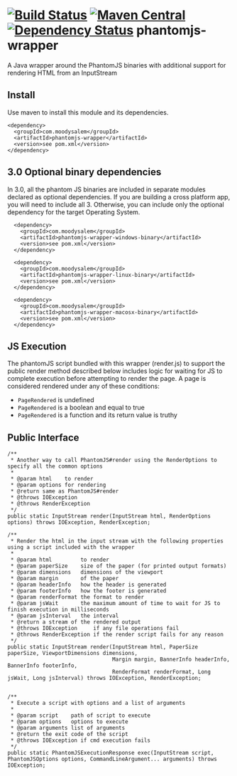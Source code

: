 # [![Build Status](https://travis-ci.org/moodysalem/java-phantomjs-wrapper.svg?branch=master)](https://travis-ci.org/moodysalem/java-phantomjs-wrapper) [![Maven Central](https://img.shields.io/maven-central/v/com.moodysalem/phantomjs-wrapper.svg)](http://search.maven.org/#search%7Cga%7C1%7Ca%3A%22phantomjs-wrapper%22%20g%3A%22com.moodysalem%22) [![Dependency Status](https://www.versioneye.com/java/com.moodysalem:phantomjs-wrapper/3.1.1/badge?style=flat-square)](https://www.versioneye.com/java/com.moodysalem:phantomjs-wrapper/3.1.1) phantomjs-wrapper
A Java wrapper around the PhantomJS binaries with additional support for rendering HTML from an InputStream

## Install

Use maven to install this module and its dependencies.

    <dependency>
      <groupId>com.moodysalem</groupId>
      <artifactId>phantomjs-wrapper</artifactId>
      <version>see pom.xml</version>
    </dependency>

## 3.0 Optional binary dependencies

In 3.0, all the phantom JS binaries are included in separate modules declared as optional dependencies. If you are building a cross platform app, you will need to include all 3. Otherwise, you can include only the optional dependency for the target Operating System.

      <dependency>
        <groupId>com.moodysalem</groupId>
        <artifactId>phantomjs-wrapper-windows-binary</artifactId>
        <version>see pom.xml</version>
      </dependency>

      <dependency>
        <groupId>com.moodysalem</groupId>
        <artifactId>phantomjs-wrapper-linux-binary</artifactId>
        <version>see pom.xml</version>
      </dependency>

      <dependency>
        <groupId>com.moodysalem</groupId>
        <artifactId>phantomjs-wrapper-macosx-binary</artifactId>
        <version>see pom.xml</version>
      </dependency>

## JS Execution

The phantomJS script bundled with this wrapper (render.js) to support the public render method described below includes logic for waiting for JS to complete execution before attempting to render the page. A page is considered rendered under any of these conditions:

* `PageRendered` is undefined
* `PageRendered` is a boolean and equal to true
* `PageRendered` is a function and its return value is truthy


## Public Interface

    /**
     * Another way to call PhantomJS#render using the RenderOptions to specify all the common options
     *
     * @param html    to render
     * @param options for rendering
     * @return same as PhantomJS#render
     * @throws IOException
     * @throws RenderException
     */
    public static InputStream render(InputStream html, RenderOptions options) throws IOException, RenderException;

    /**
     * Render the html in the input stream with the following properties using a script included with the wrapper
     *
     * @param html         to render
     * @param paperSize    size of the paper (for printed output formats)
     * @param dimensions   dimensions of the viewport
     * @param margin       of the paper
     * @param headerInfo   how the header is generated
     * @param footerInfo   how the footer is generated
     * @param renderFormat the format to render
     * @param jsWait       the maximum amount of time to wait for JS to finish execution in milliseconds
     * @param jsInterval   the interval
     * @return a stream of the rendered output
     * @throws IOException     if any file operations fail
     * @throws RenderException if the render script fails for any reason
     */
    public static InputStream render(InputStream html, PaperSize paperSize, ViewportDimensions dimensions,
                                     Margin margin, BannerInfo headerInfo, BannerInfo footerInfo,
                                     RenderFormat renderFormat, Long jsWait, Long jsInterval) throws IOException, RenderException;


    /**
     * Execute a script with options and a list of arguments
     *
     * @param script    path of script to execute
     * @param options   options to execute
     * @param arguments list of arguments
     * @return the exit code of the script
     * @throws IOException if cmd execution fails
     */
    public static PhantomJSExecutionResponse exec(InputStream script, PhantomJSOptions options, CommandLineArgument... arguments) throws IOException;
